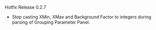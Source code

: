 Hotfix Release 0.2.7
 - Stop casting XMin, XMax and Background Factor to integers during parsing of Grouping Parameter Panel.